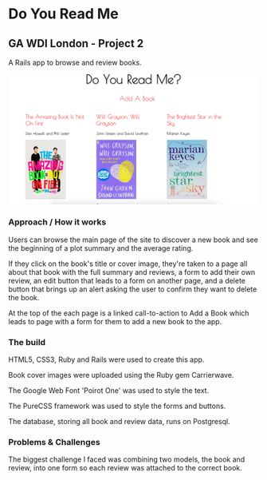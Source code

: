 # Do You Read Me

## GA WDI London - Project 2

A Rails app to browse and review books.

![](https://github.com/CarrylSorene/ga-project-two/blob/master/bookapp.tiff)

### Approach / How it works

Users can browse the main page of the site to discover a new book and see the beginning of a plot summary and the average rating.

If they click on the book's title or cover image, they're taken to a page all about that book with the full summary and reviews, a form to add their own review, an edit button that leads to a form on another page, and a delete button that brings up an alert asking the user to confirm they want to delete the book.

At the top of the each page is a linked call-to-action to Add a Book which leads to page with a form for them to add a new book to the app.

### The build

HTML5, CSS3, Ruby and Rails were used to create this app.

Book cover images were uploaded using the Ruby gem Carrierwave.

The Google Web Font 'Poirot One' was used to style the text.

The PureCSS framework was used to style the forms and buttons.

The database, storing all book and review data, runs on Postgresql.

### Problems & Challenges

The biggest challenge I faced was combining two models, the book and review, into one form so each review was attached to the correct book.